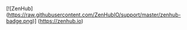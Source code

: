 [![ZenHub] (https://raw.githubusercontent.com/ZenHubIO/support/master/zenhub-badge.png)] (https://zenhub.io)
